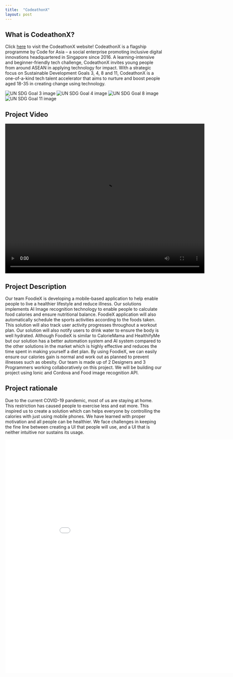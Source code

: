 ```yaml
---
title:  "CodeathonX"
layout: post
---
```

## What is CodeathonX?
Click <a href="https://www.codefor.asia/codeathonx-2021/">here</a> to visit the CodeathonX website!
CodeathonX is a flagship programme by Code for Asia – a social enterprise promoting inclusive digital innovations headquartered in Singapore since 2016. A learning-intensive and beginner-friendly tech challenge, CodeathonX invites young people from around ASEAN in applying technology for impact. With a strategic focus on Sustainable Development Goals 3, 4, 8 and 11, CodeathonX is a one-of-a-kind tech talent accelerator that aims to nurture and boost people aged 18-35 in creating change using technology.

![UN SDG Goal 3 image](https://www.codefor.asia/wp-content/uploads/2021/06/E_SDG_Icons-03.jpeg)
![UN SDG Goal 4 image](https://www.codefor.asia/wp-content/uploads/2021/06/E_SDG_Icons-04.jpeg)
![UN SDG Goal 8 image](https://www.codefor.asia/wp-content/uploads/2021/06/E_SDG_Icons-08.jpeg)
![UN SDG Goal 11 image](https://www.codefor.asia/wp-content/uploads/2021/06/E_SDG_Icons-11.jpeg)

## Project Video
<video width="640" height="480" controls>
  <source src="/assets/FoodieX.mp4" type="video/mp4">
  Your browser does not support the video tag.
</video>

## Project Description
Our team FoodieX is developing a mobile-based application to help enable people to live a healthier lifestyle and reduce illness. 
Our solutions implements AI Image recognition technology to enable people to calculate food calories and ensure nutritional balance. FoodieX application will also automatically schedule the sports activities according to the foods taken. This solution will also track user activity progresses throughout a workout plan. Our solution will also notify users to drink water to ensure the body is well hydrated. Although FoodieX is similar to CalorieMama and HealthifyMe but our solution has a better automation system and AI system compared to the other solutions in the market which is highly effective and reduces the time spent in making yourself a diet plan. By using FoodieX, we can easily ensure our calories gain is normal and work out as planned to prevent illnesses such as obesity. Our team is made up of 2 Designers and 3 Programmers working collaboratively on this project. We will be building our project using Ionic and Cordova and Food image recognition API.

## Project rationale
Due to the current COVID-19 pandemic, most of us are staying at home. This restriction has caused people to exercise less and eat more. This inspired us to create a solution which can helps everyone by controlling the calories with just using mobile phones. We have learned with proper motivation and all people can be healthier. We face challenges in keeping the fine line between creating a UI that people will use, and a UI that is neither intuitive nor sustains its usage.

<embed src="/assets/codeathonCert.pdf" type="application/pdf" width="950px" height="750px"/>
